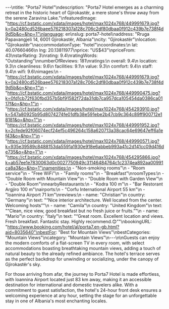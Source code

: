 ---\ntitle: "Porta7 Hotel"\ndescription: "Porta7 Hotel emerges as a charming retreat in the historic heart of Gjirokastër, a mere stone's throw away from the serene Zaravina Lake."\nfeaturedImage: "https://cf.bstatic.com/xdata/images/hotel/max1024x768/449991679.jpg?k=0a2480cd526baee576218307a128c706c2df80dbaa0f912c439b7e738f4d9d5b&o=&hp=1"\nlanguage: en\nslug: porta7-hotel\naddress: "Rruga Papavangjeli 14, 6001 Gjirokastër, Albania"\ncity: "Gjirokastër"\nlocation: "Gjirokastër"\naccommodationType: "hotel"\ncoordinates:\n  lat: 40.07660466\n  lng: 20.13811977\nprice: "US$43"\npriceFrom: 43\nstarRating: 3\nrating: 9.4\nratingWords: "Outstanding"\nnumberOfReviews: 181\nratings:\n  overall: 9.4\n  location: 9.3\n  cleanliness: 9.6\n  facilities: 9.1\n  value: 9.3\n  comfort: 9.4\n  staff: 9.4\n  wifi: 9.6\nimages:\n  - "https://cf.bstatic.com/xdata/images/hotel/max1024x768/449991679.jpg?k=0a2480cd526baee576218307a128c706c2df80dbaa0f912c439b7e738f4d9d5b&o=&hp=1"\n  - "https://cf.bstatic.com/xdata/images/hotel/max1024x768/449990475.jpg?k=0fd1cb72f630fbd357b5bf91582f72da31db7ca957dca105454da0386ca0117f&o=&hp=1"\n  - "https://cf.bstatic.com/xdata/images/hotel/max1024x768/454293910.jpg?k=547a80925b95d8074274fe01dfb38e591ebe2b47cb9c364c89ff900712e18181&o=&hp=1"\n  - "https://cf.bstatic.com/xdata/images/hotel/max1024x768/449991952.jpg?k=2cfede92f06074ecf24ef5c496264c158a620713a38cac64e69647eff6a1ef43&o=&hp=1"\n  - "https://cf.bstatic.com/xdata/images/hotel/max1024x768/449990571.jpg?k=935e39589c8488153da5591a1930e918e6abbeb993a41c2d141cc09d416de735&o=&hp=1"\n  - "https://cf.bstatic.com/xdata/images/hotel/max1024x768/454295866.jpg?k=ab57ee1e7830063d0c0027750949c31146484764c1c2374ea892aa00991ca8a3&o=&hp=1"\namenities:\n  - "Non-smoking rooms"\n  - "Room service"\n  - "Free WiFi"\n  - "Family rooms"\n  - "Breakfast"\nroomTypes:\n  - "Double Room with Mountain View"\n  - "Double Room with Garden View"\n  - "Double Room"\nnearbyRestaurants:\n  - "Kodra 100 m"\n  - "Bar Restorant Argjiro 100 m"\nairports:\n  - "Corfu International Airport 55 km"\n  - "Ioannina Airport 71 km"\nreviews:\n  - name: "Christian"\n    country: "Germany"\n    text: "“Nice interior architecture. Well located from the center. Welcoming hosts”"\n  - name: "Camila"\n    country: "United Kingdom"\n    text: "“Clean, nice view, good breakfast but no fresh juice or fruits.”"\n  - name: "Mario"\n    country: "Italy"\n    text: "“Great room. Excellent location and views. Fresh breakfast. Fantastic stay. Highly recommend.😊”"\nbookingURL: "https://www.booking.com/hotel/al/porta7.en-gb.html?aid=8035640"\nbestFor: "Best for Mountain Views"\nbestCategories: "Mountain Views"\ncategory: "Mountain Views"\n---\n\nGuests can enjoy the modern comforts of a flat-screen TV in every room, with select accommodations boasting breathtaking mountain views, adding a touch of natural beauty to the already refined ambiance. The hotel's terrace serves as the perfect backdrop for unwinding or socializing, under the canopy of Gjirokastër's sky.

For those arriving from afar, the journey to Porta7 Hotel is made effortless, with Ioannina Airport located just 83 km away, making it an accessible destination for international and domestic travelers alike. With a commitment to guest satisfaction, the hotel's 24-hour front desk ensures a welcoming experience at any hour, setting the stage for an unforgettable stay in one of Albania's most enchanting locales.
